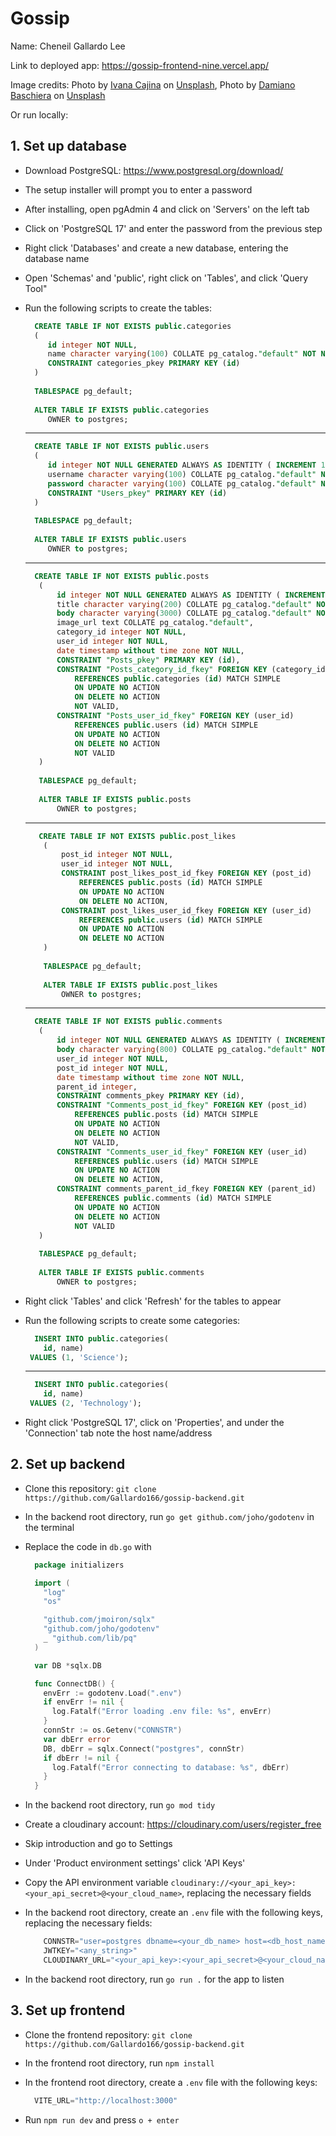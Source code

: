 # Gossip

Name: Cheneil Gallardo Lee

Link to deployed app: <https://gossip-frontend-nine.vercel.app/>

Image credits:
Photo by <a href="https://unsplash.com/@von_co?utm_content=creditCopyText&utm_medium=referral&utm_source=unsplash">Ivana Cajina</a> on <a href="https://unsplash.com/photos/milky-way-asuyh-_ZX54?utm_content=creditCopyText&utm_medium=referral&utm_source=unsplash">Unsplash</a>, Photo by <a href="https://unsplash.com/@damiano_baschiera?utm_content=creditCopyText&utm_medium=referral&utm_source=unsplash">Damiano Baschiera</a> on <a href="https://unsplash.com/photos/bed-of-orange-flowers-d4feocYfzAM?utm_content=creditCopyText&utm_medium=referral&utm_source=unsplash">Unsplash</a>

Or run locally:

## 1. Set up database

- Download PostgreSQL: <https://www.postgresql.org/download/>
- The setup installer will prompt you to enter a password
- After installing, open pgAdmin 4 and click on 'Servers' on the left tab
- Click on 'PostgreSQL 17' and enter the password from the previous step
- Right click 'Databases' and create a new database, entering the database name
- Open 'Schemas' and 'public', right click on 'Tables', and click 'Query Tool"
- Run the following scripts to create the tables:
  
     ```sql
       CREATE TABLE IF NOT EXISTS public.categories
       (
          id integer NOT NULL,
          name character varying(100) COLLATE pg_catalog."default" NOT NULL,
          CONSTRAINT categories_pkey PRIMARY KEY (id)
       )
      
       TABLESPACE pg_default;
      
       ALTER TABLE IF EXISTS public.categories
          OWNER to postgres;
     ```

    --------------------------------------------------------

     ```sql
       CREATE TABLE IF NOT EXISTS public.users
       (
          id integer NOT NULL GENERATED ALWAYS AS IDENTITY ( INCREMENT 1 START 1 MINVALUE 1 MAXVALUE 2147483647 CACHE 1 ),
          username character varying(100) COLLATE pg_catalog."default" NOT NULL,
          password character varying(100) COLLATE pg_catalog."default" NOT NULL,
          CONSTRAINT "Users_pkey" PRIMARY KEY (id)
       )
      
       TABLESPACE pg_default;
      
       ALTER TABLE IF EXISTS public.users
          OWNER to postgres;
     ```

    --------------------------------------------------------

     ```sql
       CREATE TABLE IF NOT EXISTS public.posts
        (
            id integer NOT NULL GENERATED ALWAYS AS IDENTITY ( INCREMENT 1 START 1 MINVALUE 1 MAXVALUE 2147483647 CACHE 1 ),
            title character varying(200) COLLATE pg_catalog."default" NOT NULL,
            body character varying(3000) COLLATE pg_catalog."default" NOT NULL,
            image_url text COLLATE pg_catalog."default",
            category_id integer NOT NULL,
            user_id integer NOT NULL,
            date timestamp without time zone NOT NULL,
            CONSTRAINT "Posts_pkey" PRIMARY KEY (id),
            CONSTRAINT "Posts_category_id_fkey" FOREIGN KEY (category_id)
                REFERENCES public.categories (id) MATCH SIMPLE
                ON UPDATE NO ACTION
                ON DELETE NO ACTION
                NOT VALID,
            CONSTRAINT "Posts_user_id_fkey" FOREIGN KEY (user_id)
                REFERENCES public.users (id) MATCH SIMPLE
                ON UPDATE NO ACTION
                ON DELETE NO ACTION
                NOT VALID
        )
        
        TABLESPACE pg_default;
        
        ALTER TABLE IF EXISTS public.posts
            OWNER to postgres;
    ```

    --------------------------------------------------------

    ```sql
       CREATE TABLE IF NOT EXISTS public.post_likes
        (
            post_id integer NOT NULL,
            user_id integer NOT NULL,
            CONSTRAINT post_likes_post_id_fkey FOREIGN KEY (post_id)
                REFERENCES public.posts (id) MATCH SIMPLE
                ON UPDATE NO ACTION
                ON DELETE NO ACTION,
            CONSTRAINT post_likes_user_id_fkey FOREIGN KEY (user_id)
                REFERENCES public.users (id) MATCH SIMPLE
                ON UPDATE NO ACTION
                ON DELETE NO ACTION
        )
        
        TABLESPACE pg_default;
        
        ALTER TABLE IF EXISTS public.post_likes
            OWNER to postgres;
    ```

    --------------------------------------------------------

     ```sql
       CREATE TABLE IF NOT EXISTS public.comments
        (
            id integer NOT NULL GENERATED ALWAYS AS IDENTITY ( INCREMENT 1 START 1 MINVALUE 1 MAXVALUE 2147483647 CACHE 1 ),
            body character varying(800) COLLATE pg_catalog."default" NOT NULL,
            user_id integer NOT NULL,
            post_id integer NOT NULL,
            date timestamp without time zone NOT NULL,
            parent_id integer,
            CONSTRAINT comments_pkey PRIMARY KEY (id),
            CONSTRAINT "Comments_post_id_fkey" FOREIGN KEY (post_id)
                REFERENCES public.posts (id) MATCH SIMPLE
                ON UPDATE NO ACTION
                ON DELETE NO ACTION
                NOT VALID,
            CONSTRAINT "Comments_user_id_fkey" FOREIGN KEY (user_id)
                REFERENCES public.users (id) MATCH SIMPLE
                ON UPDATE NO ACTION
                ON DELETE NO ACTION,
            CONSTRAINT comments_parent_id_fkey FOREIGN KEY (parent_id)
                REFERENCES public.comments (id) MATCH SIMPLE
                ON UPDATE NO ACTION
                ON DELETE NO ACTION
                NOT VALID
        )
        
        TABLESPACE pg_default;
        
        ALTER TABLE IF EXISTS public.comments
            OWNER to postgres;
     ```

- Right click 'Tables' and click 'Refresh' for the tables to appear
- Run the following scripts to create some categories:
  
     ```sql
       INSERT INTO public.categories(
         id, name)
      VALUES (1, 'Science');
     ```

     --------------------------------------------------------

     ```sql
       INSERT INTO public.categories(
         id, name)
      VALUES (2, 'Technology');
     ```

- Right click 'PostgreSQL 17', click on 'Properties', and under the 'Connection' tab note the host name/address

## 2. Set up backend

- Clone this repository: `git clone https://github.com/Gallardo166/gossip-backend.git`
- In the backend root directory, run `go get github.com/joho/godotenv` in the terminal
- Replace the code in `db.go` with

    ```go
      package initializers

      import (
        "log"
        "os"

        "github.com/jmoiron/sqlx"
        "github.com/joho/godotenv"
        _ "github.com/lib/pq"
      )

      var DB *sqlx.DB

      func ConnectDB() {
        envErr := godotenv.Load(".env")
        if envErr != nil {
          log.Fatalf("Error loading .env file: %s", envErr)
        }
        connStr := os.Getenv("CONNSTR")
        var dbErr error
        DB, dbErr = sqlx.Connect("postgres", connStr)
        if dbErr != nil {
          log.Fatalf("Error connecting to database: %s", dbErr)
        }
      }
    ```

- In the backend root directory, run `go mod tidy`
- Create a cloudinary account: <https://cloudinary.com/users/register_free>

- Skip introduction and go to Settings
- Under 'Product environment settings' click 'API Keys'
- Copy the API environment variable `cloudinary://<your_api_key>:<your_api_secret>@<your_cloud_name>`, replacing the necessary fields
- In the backend root directory, create an `.env` file with the following keys, replacing the necessary fields:

    ```js
        CONNSTR="user=postgres dbname=<your_db_name> host=<db_host_name> password=<your_pgadmin_password> sslmode=disable"
        JWTKEY="<any_string>"
        CLOUDINARY_URL="<your_api_key>:<your_api_secret>@<your_cloud_name>"
    ```

- In the backend root directory, run `go run .` for the app to listen

## 3. Set up frontend

- Clone the frontend repository: `git clone https://github.com/Gallardo166/gossip-backend.git`
- In the frontend root directory, run `npm install`
- In the frontend root directory, create a `.env` file with the following keys:

    ```js
      VITE_URL="http://localhost:3000"
    ```

- Run `npm run dev` and press `o + enter`
